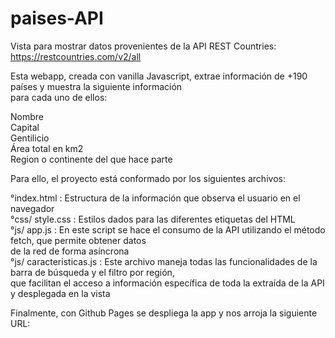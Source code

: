 # paises-API

Vista para mostrar datos provenientes de la API REST Countries: https://restcountries.com/v2/all  

Esta webapp, creada con vanilla Javascript, extrae información de +190 países y muestra la siguiente información  
para cada uno de ellos:  

Nombre  
Capital  
Gentilicio  
Área total en km2  
Region o continente del que hace parte 

Para ello, el proyecto está conformado por los siguientes archivos:  
  
  °index.html : Estructura de la información que observa el usuario en el navegador  
  °css/ style.css : Estilos dados para las diferentes etiquetas del HTML  
  °js/ app.js : En este script se hace el consumo de la API utilizando el método fetch, que permite obtener datos  
  de la red de forma asíncrona  
  °js/ caracteristicas.js : Este archivo maneja todas las funcionalidades de la barra de búsqueda y el filtro por región,   
  que facilitan el acceso a información específica de toda la extraída de la API y desplegada en la vista  
  
 Finalmente, con Github Pages se despliega la app y nos arroja la siguiente URL: 






